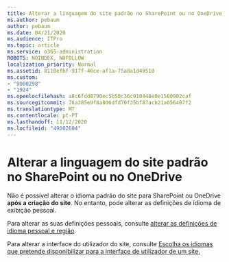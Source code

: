 ```yaml
---
title: Alterar a linguagem do site padrão no SharePoint ou no OneDrive
ms.author: pebaum
author: pebaum
ms.date: 04/21/2020
ms.audience: ITPro
ms.topic: article
ms.service: o365-administration
ROBOTS: NOINDEX, NOFOLLOW
localization_priority: Normal
ms.assetid: 8110efbf-917f-46ce-af1a-75a8a1d49510
ms.custom:
- "9000298"
- "1924"
ms.openlocfilehash: a8c6fdd8790ec5b50c36c910448e0e1580902caf
ms.sourcegitcommit: 76a385e9f8a806dfd70f35bf87acb21a056407f2
ms.translationtype: MT
ms.contentlocale: pt-PT
ms.lasthandoff: 11/12/2020
ms.locfileid: "49002604"
---
```

# <a name="change-the-default-site-language-in-sharepoint-or-onedrive"></a>Alterar a linguagem do site padrão no SharePoint ou no OneDrive 

Não é possível alterar o idioma padrão do site para SharePoint ou OneDrive **após a criação do site**. No entanto, pode alterar as definições de idioma de exibição pessoal.

Para alterar as suas definições pessoais, consulte [alterar as definições de idioma pessoal e região](https://support.office.com/article/Change-your-personal-language-and-region-settings-caa1fccc-bcdb-42f3-9e5b-45957647ffd7).

Para alterar a interface do utilizador do site, consulte [Escolha os idiomas que pretende disponibilizar para a interface de utilizador de um site.](https://support.office.com/article/choose-the-languages-you-want-to-make-available-for-a-site-s-user-interface-16d3a83c-05ab-4b50-8fbb-ff576a3351e8)

